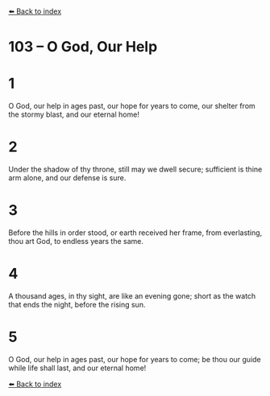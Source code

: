 [⬅️ Back to index](../README.md)

# 103 – O God, Our Help


# 1
O God, our help in ages past,
our hope for years to come,
our shelter from the stormy blast,
and our eternal home!

# 2
Under the shadow of thy throne,
still may we dwell secure;
sufficient is thine arm alone,
and our defense is sure.

# 3
Before the hills in order stood,
or earth received her frame,
from everlasting, thou art God,
to endless years the same.

# 4
A thousand ages, in thy sight,
are like an evening gone;
short as the watch that ends the night,
before the rising sun.

# 5
O God, our help in ages past,
our hope for years to come;
be thou our guide while life shall last,
and our eternal home!

[⬅️ Back to index](../README.md)
